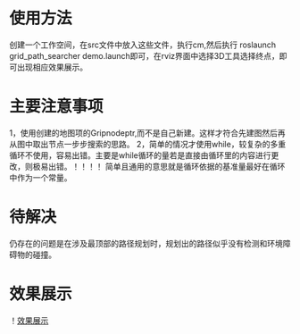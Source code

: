 # 使用方法
创建一个工作空间，在src文件中放入这些文件，执行cm,然后执行 roslaunch grid_path_searcher demo.launch即可，在rviz界面中选择3D工具选择终点，即可出现相应效果展示。

# 主要注意事项
1，使用创建的地图项的Gripnodeptr,而不是自己新建。这样才符合先建图然后再从图中取出节点一步步搜索的思路。
2，简单的情况才使用while，较复杂的多重循环不使用，容易出错。主要是while循环的量若是直接由循环里的内容进行更改，则极易出错。！！！！
简单且通用的意思就是循环依据的基准量最好在循环中作为一个常量。

# 待解决
仍存在的问题是在涉及最顶部的路径规划时，规划出的路径似乎没有检测和环境障碍物的碰撞。

# 效果展示

！[效果展示](a.gif)
